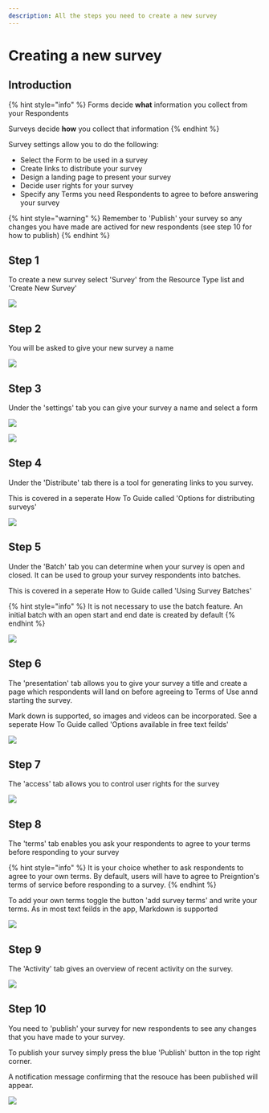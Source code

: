 ```yaml
---
description: All the steps you need to create a new survey
---
```


# Creating a new survey

## Introduction

{% hint style="info" %}
Forms decide **what** information you collect from your Respondents

Surveys decide **how** you collect that information
{% endhint %}

Survey settings allow you to do the following:

* Select the Form to be used in a survey
* Create links to distribute your survey
* Design a landing page to present your survey
* Decide user rights for your survey
* Specify any Terms you need Respondents to agree to before answering your survey

{% hint style="warning" %}
Remember to 'Publish' your survey so any changes you have made are actived for new respondents (see step 10 for how to publish)&#x20;
{% endhint %}

## Step 1

To create a new survey select 'Survey' from the Resource Type list and 'Create New Survey'

![](<../../.gitbook/assets/image (304).png>)

## Step 2

You will be asked to give your new survey a name

![](<../../.gitbook/assets/image (315) (1).png>)

## Step 3

Under the 'settings' tab you can give your survey a name and select a form

![](<../../.gitbook/assets/image (313) (1) (1).png>)

![](<../../.gitbook/assets/image (309) (1).png>)

## Step 4

Under the 'Distribute' tab there is a tool for generating links to you survey.

This is covered in a seperate How To Guide called 'Options for distributing surveys'

![](<../../.gitbook/assets/image (299).png>)

## Step 5

Under the 'Batch' tab you can determine when your survey is open and closed.  It can be used to group your survey respondents into batches.

This is covered in a seperate How to Guide called 'Using Survey Batches'

{% hint style="info" %}
It is not necessary to use the batch feature.  An initial batch with an open start and end date is created by default
{% endhint %}

![](<../../.gitbook/assets/image (312) (1) (1).png>)

## Step 6

The 'presentation' tab allows you to give your survey a title and create a page which respondents will land on before agreeing to Terms of Use annd starting the survey.

Mark down is supported, so images and videos can be incorporated.   See a seperate How To Guide called 'Options available in free text feilds'&#x20;

&#x20;

![](<../../.gitbook/assets/image (311) (1).png>)

## Step 7

The 'access' tab allows you to control user rights for the survey

![](<../../.gitbook/assets/image (300).png>)

## Step 8

The 'terms' tab enables you ask your respondents to agree to your terms before responding to your survey

{% hint style="info" %}
It is your choice whether to ask respondents to agree to your own terms.  By default, users will have to agree to Preigntion's terms of service before responding to a survey.
{% endhint %}

To add your own terms toggle the button 'add survey terms' and write your terms.  As in most text feilds in the app, Markdown is supported

![](<../../.gitbook/assets/image (301) (1).png>)

## Step 9

The 'Activity' tab gives an overview of recent activity on the survey.

![](<../../.gitbook/assets/image (306).png>)

## Step 10

You need to 'publish' your survey for new respondents to see any changes that you have made to your survey.

To publish your survey simply press the blue 'Publish' button in the top right corner.

A notification message confirming that the resouce has been published will appear.

![](<../../.gitbook/assets/image (314).png>)

